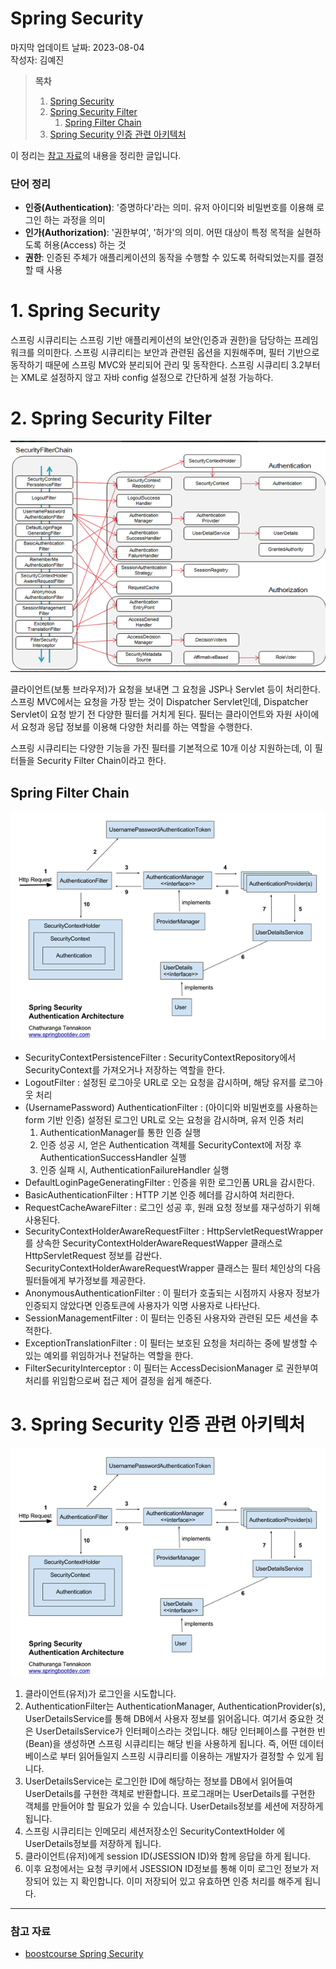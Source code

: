 # Spring Security

마지막 업데이트 날짜: 2023-08-04 <br>
작성자: 김예진

> **목차**
>
> 1. [Spring Security](#1-spring-security)
> 2. [Spring Security Filter](#2-spring-security-filter)
>    1. [Spring Filter Chain](#spring-filter-chain)
> 3. [Spring Security 인증 관련 아키텍처](#spring-security-인증-관련-아키텍처)

이 정리는 [참고 자료](#참고-자료)의 내용을 정리한 글입니다.

### 단어 정리

- **인증(Authentication)**: '증명하다'라는 의미. 유저 아이디와 비밀번호를 이용해 로그인 하는 과정을 의미
- **인가(Authorization)**: '권한부여', '허가'의 의미. 어떤 대상이 특정 목적을 실현하도록 허용(Access) 하는 것
- **권한**: 인증된 주체가 애플리케이션의 동작을 수행할 수 있도록 허락되었는지를 결정할 때 사용

# 1. Spring Security

스프링 시큐리티는 스프링 기반 애플리케이션의 보안(인증과 권한)을 담당하는 프레임워크를 의미한다. 스프링 시큐리티는 보안과 관련된 옵션을 지원해주며, 필터 기반으로 동작하기 때문에 스프링 MVC와 분리되어 관리 및 동작한다. 스프링 시큐리티 3.2부터는 XML로 설정하지 않고 자바 config 설정으로 간단하게 설정 가능하다.

# 2. Spring Security Filter

![](images/study06.png)

클라이언트(보통 브라우저)가 요청을 보내면 그 요청을 JSP나 Servlet 등이 처리한다. 스프링 MVC에서는 요청을 가장 받는 것이 Dispatcher Servlet인데, Dispatcher Servlet이 요청 받기 전 다양한 필터를 거치게 된다. 필터는 클라이언트와 자원 사이에서 요청과 응답 정보를 이용해 다양한 처리를 하는 역할을 수행한다. <br>

스프링 시큐리티는 다양한 기능을 가진 필터를 기본적으로 10개 이상 지원하는데, 이 필터들을 Security Filter Chain이라고 한다.

## Spring Filter Chain

![](images/study07.png)

- SecurityContextPersistenceFilter : SecurityContextRepository에서 SecurityContext를 가져오거나 저장하는 역할을 한다.
- LogoutFilter : 설정된 로그아웃 URL로 오는 요청을 감시하며, 해당 유저를 로그아웃 처리
- (UsernamePassword) AuthenticationFilter : (아이디와 비밀번호를 사용하는 form 기반 인증) 설정된 로그인 URL로 오는 요청을 감시하며, 유저 인증 처리
  1. AuthenticationManager를 통한 인증 실행
  2. 인증 성공 시, 얻은 Authentication 객체를 SecurityContext에 저장 후 AuthenticationSuccessHandler 실행
  3. 인증 실패 시, AuthenticationFailureHandler 실행
- DefaultLoginPageGeneratingFilter : 인증을 위한 로그인폼 URL을 감시한다.
- BasicAuthenticationFilter : HTTP 기본 인증 헤더를 감시하여 처리한다.
- RequestCacheAwareFilter : 로그인 성공 후, 원래 요청 정보를 재구성하기 위해 사용된다.
- SecurityContextHolderAwareRequestFilter : HttpServletRequestWrapper를 상속한 SecurityContextHolderAwareRequestWapper 클래스로 HttpServletRequest 정보를 감싼다. SecurityContextHolderAwareRequestWrapper 클래스는 필터 체인상의 다음 필터들에게 부가정보를 제공한다.
- AnonymousAuthenticationFilter : 이 필터가 호출되는 시점까지 사용자 정보가 인증되지 않았다면 인증토큰에 사용자가 익명 사용자로 나타난다.
- SessionManagementFilter : 이 필터는 인증된 사용자와 관련된 모든 세션을 추적한다.
-  ExceptionTranslationFilter : 이 필터는 보호된 요청을 처리하는 중에 발생할 수 있는 예외를 위임하거나 전달하는 역할을 한다.
-   FilterSecurityInterceptor : 이 필터는 AccessDecisionManager 로 권한부여 처리를 위임함으로써 접근 제어 결정을 쉽게 해준다.

# 3. Spring Security 인증 관련 아키텍처



![](images/study08.png)

1. 클라이언트(유저)가 로그인을 시도합니다.
2. AuthenticationFilter는 AuthenticationManager, AuthenticationProvider(s), UserDetailsService를 통해 DB에서 사용자 정보를 읽어옵니다. 여기서 중요한 것은 UserDetailsService가 인터페이스라는 것입니다. 해당 인터페이스를 구현한 빈(Bean)을 생성하면 스프링 시큐리티는 해당 빈을 사용하게 됩니다. 즉, 어떤 데이터베이스로 부터 읽어들일지 스프링 시큐리티를 이용하는 개발자가 결정할 수 있게 됩니다.
3. UserDetailsService는 로그인한 ID에 해당하는 정보를 DB에서 읽어들여 UserDetails를 구현한 객체로 반환합니다. 프로그래머는 UserDetails를 구현한 객체를 만들어야 할 필요가 있을 수 있습니다. UserDetails정보를 세션에 저장하게 됩니다.
4. 스프링 시큐리티는 인메모리 세션저장소인 SecurityContextHolder 에 UserDetails정보를 저장하게 됩니다.
5. 클라이언트(유저)에게 session ID(JSESSION ID)와 함께 응답을 하게 됩니다.
6. 이후 요청에서는 요청 쿠키에서 JSESSION ID정보를 통해 이미 로그인 정보가 저장되어 있는 지 확인합니다. 이미 저장되어 있고 유효하면 인증 처리를 해주게 됩니다.



---

### 참고 자료

- [boostcourse Spring Security](https://www.boostcourse.org/web326/lecture/58997#:~:text=%EC%8A%A4%ED%94%84%EB%A7%81%20%EC%8B%9C%ED%81%90%EB%A6%AC%ED%8B%B0%EB%8A%94%20%EC%8A%A4%ED%94%84%EB%A7%81%20%EA%B8%B0%EB%B0%98,%EB%A7%8E%EC%9D%80%20%EC%98%B5%EC%85%98%EB%93%A4%EC%9D%84%20%EC%A7%80%EC%9B%90%ED%95%B4%EC%A4%8D%EB%8B%88%EB%8B%A4.)
